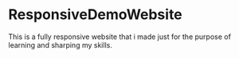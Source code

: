 # ResponsiveDemoWebsite
This is a fully responsive website that i made just for the purpose of learning and sharping my skills.
